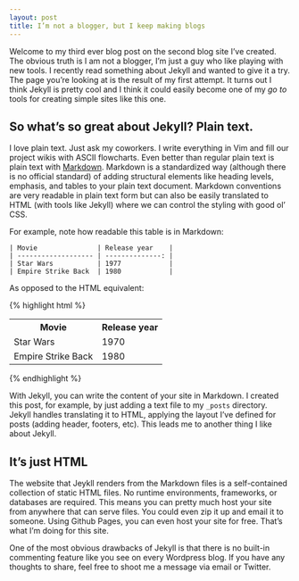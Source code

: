```yaml
---
layout: post
title: I’m not a blogger, but I keep making blogs
---
```


Welcome to my third ever blog post on the second blog site I’ve created.
The obvious truth is I am not a blogger, I’m just a guy who like playing with new
tools. I recently read something about Jekyll and wanted to give it a try.
The page you’re looking at is the result of my first attempt. It turns out
I think Jekyll is pretty cool and I think it could easily become one of my _go to_ tools
for creating simple sites like this one.


So what’s so great about Jekyll? Plain text.
--------------------------------------------
I love plain text. Just ask my coworkers. I write everything in Vim and fill
our project wikis with ASCII flowcharts. Even better than regular plain text
is plain text with [Markdown](http://daringfireball.net/projects/markdown/syntax). 
Markdown is a standardized way (although there is no official standard)
of adding structural elements like heading levels, emphasis, and tables to your plain text document. 
Markdown conventions are very readable in plain text form but can also be easily translated
to HTML (with tools like Jekyll) where we can control the styling with good ol’ CSS. 

For example, note how readable this table is in Markdown:



    | Movie               | Release year    |
    | ------------------- | --------------: |
    | Star Wars           | 1977            |
    | Empire Strike Back  | 1980            |


As opposed to the HTML equivalent:

{% highlight html %}
<table>
<tbody>
<tr>
<th>Movie</th>
<th>Release year</th>
</tr>
<tr>
<td>Star Wars</td>
<td>1970</td>
</tr>
<tr>
<td>Empire Strike Back</td>
<td>1980</td>
</tr>
</tbody>
</table>
{% endhighlight %}

With Jekyll, you can write the content of your site in Markdown. I created this post,
for example, by just adding a text file to my ```_posts``` directory. Jekyll handles 
translating it to HTML, applying the layout I’ve defined for posts (adding header, footers, etc).
This leads me to another thing I like about Jekyll.

It’s just HTML
--------------
The website that Jeykll renders from the Markdown files is a self-contained collection of static
HTML files. No runtime environments, frameworks, or databases are required. This means
you can pretty much host your site from anywhere that can serve files. You could even
zip it up and email it to someone. Using Github Pages, you can even host your site for free.
That’s what I’m doing for this site.


One of the most obvious drawbacks of Jekyll is that there is no built-in commenting
feature like you see on every Wordpress blog. If you have any thoughts to share, feel
free to shoot me a message via email or Twitter.

